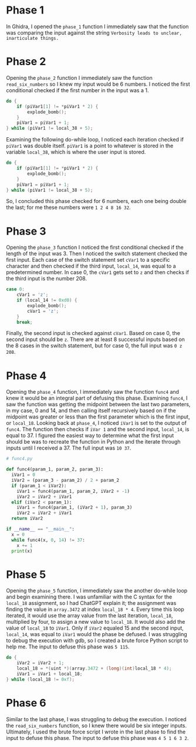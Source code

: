 # Phase 1

In Ghidra, I opened the `phase_1` function I immediately saw that the function was comparing the input against the string `Verbosity leads to unclear, inarticulate things.`

# Phase 2

Opening the `phase_2` function I immediately saw the function `read_six_numbers` so I knew my input would be 6 numbers. I noticed the first conditional checked if the first number in the input was a 1. 

```c
do {
	if (piVar1[1] != *piVar1 * 2) {
		explode_bomb();
	}
	piVar1 = piVar1 + 1;
} while (piVar1 != local_38 + 5);
```

Examining the following do-while loop, I noticed each iteration checked if `piVar1` was double itself. `piVar1` is a point to whatever is stored in the variable `local_38`, which is where the user input is stored. 

```c
do {
	if (piVar1[1] != *piVar1 * 2) {
		explode_bomb();
	}
	piVar1 = piVar1 + 1;
} while (piVar1 != local_38 + 5);
```

So, I concluded this phase checked for 6 numbers, each one being double the last; for me these numbers were `1 2 4 8 16 32`.

# Phase 3

Opening the `phase_3` function I noticed the first conditional checked if the length of the input was 3. Then I noticed the switch statement checked the first input. Each case of the switch statement set `cVar1` to a specific character and then checked if the third input, `local_14`, was equal to a predetermined number. In case 0, the `cVar1` gets set to `z` and then checks if the third input is the number 208.

```c
case 0:
	cVar1 = 'z';
	if (local_14 != 0xd0) {
		explode_bomb();
		cVar1 = 'z';
    }
    break;
```

Finally, the second input is checked against `cVar1`. Based on case 0, the second input should be `z`. There are at least 8 successful inputs based on the 8 cases in the switch statement, but for case 0, the full input was `0 z 208`.

# Phase 4

Opening the `phase_4` function, I immediately saw the function `func4` and knew it would be an integral part of defusing this phase. Examining `func4`, I saw the function was getting the midpoint between the last two parameters, in my case, 0 and 14, and then calling itself recursively based on if the midpoint was greater or less than the first parameter which is the first input, or `local_18`. Looking back at `phase_4`, I noticed `iVar1` is set to the output of `func4`. The function then checks if `iVar 1` and the second input, `local_14`, is equal to 37. I figured the easiest way to determine what the first input should be was to recreate the function in Python and the iterate through inputs until I received a 37. The full input was `10 37`.

```python
# func4.py

def func4(param_1, param_2, param_3):
  iVar1 = 0
  iVar2 = (param_3 - param_2) / 2 + param_2
  if (param_1 < iVar2):
    iVar1 = func4(param_1, param_2, iVar2 + -1)
    iVar2 = iVar2 + iVar1
  elif (iVar2 < param_1):
    iVar1 = func4(param_1, (iVar2 + 1), param_3)
    iVar2 = iVar2 + iVar1
  return iVar2

if __name__ == "__main__":
  x = 0
  while func4(x, 0, 14) != 37:
    x += 1
  print(x)
```

# Phase 5

Opening the `phase_5` function, I immediately saw the another do-while loop and begin examining there. I was unfamiliar with the C syntax for the `local_18` assignment, so I had ChatGPT explain it; the assignment was finding the value in `array.3472` at index `local_18 * 4`. Every time this loop iterated, it would use the array value from the last iteration,  `local_18`, multiplied by four, to assign a new value to `local_18`.  It would also add the value of `local_18` to `iVar1`. Only if `iVar2` equaled 15 and the second input, `local_14`, was equal to `iVar1` would the phase be defused. I was struggling to debug the execution with gdb, so I created a brute force Python script to help me. The input to defuse this phase was `5 115`.

```c
do {
	iVar2 = iVar2 + 1;
	local_18 = *(uint *)(array.3472 + (long)(int)local_18 * 4);
	iVar1 = iVar1 + local_18;
} while (local_18 != 0xf);
```

# Phase 6

Similar to the last phase, I was struggling to debug the execution. I noticed the `read_six_numbers` function, so I knew there would be six integer inputs. Ultimately, I used the brute force script I wrote in the last phase to find the input to defuse this phase. The input to defuse this phase was `4 5 1 6 3 2`.

